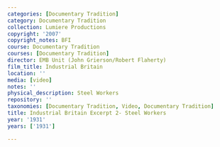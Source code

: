 ```yaml
---
categories: [Documentary Tradition]
category: Documentary Tradition
collection: Lumiere Productions
copyright: '2007'
copyright_notes: BFI
course: Documentary Tradition
courses: [Documentary Tradition]
director: EMB Unit (John Grierson/Robert Flaherty)
film_title: Industrial Britain
location: ''
media: [video]
notes: ''
physical_description: Steel Workers
repository: ''
taxonomies: [Documentary Tradition, Video, Documentary Tradition]
title: Industrial Britain Excerpt 2- Steel Workers
year: '1931'
years: ['1931']

---
```

